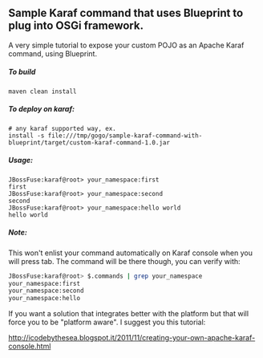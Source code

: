 Sample Karaf command that uses Blueprint to plug into OSGi framework.
---------------------------------------------------------------------

A very simple tutorial to expose your custom POJO as an Apache Karaf command, using Blueprint.

##### To build
```
maven clean install
```

##### To deploy on karaf:
```
# any karaf supported way, ex.
install -s file:///tmp/gogo/sample-karaf-command-with-blueprint/target/custom-karaf-command-1.0.jar
```

##### Usage:
```
JBossFuse:karaf@root> your_namespace:first
first
JBossFuse:karaf@root> your_namespace:second
second
JBossFuse:karaf@root> your_namespace:hello world
hello world
```

##### Note:
This won't enlist your command automatically on Karaf console when you will press tab.
The command will be there though, you can verify with:
```bash
JBossFuse:karaf@root> $.commands | grep your_namespace
your_namespace:first
your_namespace:second
your_namespace:hello
```

If you want a solution that integrates better with the platform but that will force you to be "platform aware". I suggest you this tutorial:

http://icodebythesea.blogspot.it/2011/11/creating-your-own-apache-karaf-console.html


